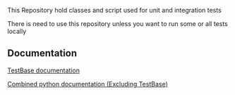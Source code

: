 
This Repository hold classes and script used for unit and integration tests

There is need to use this repository unless you want to run some or all tests locally

Documentation
-------------
[TestBase documentation](https://spinnakertestbase.readthedocs.io/en/7.4.0a0)

[Combined python documentation (Excluding TestBase)](http://spinnakermanchester.readthedocs.io/en/7.4.0a0)

